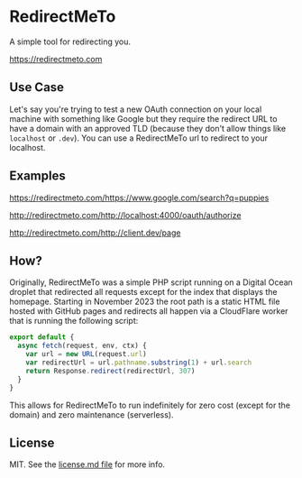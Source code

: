 # RedirectMeTo

A simple tool for redirecting you.

https://redirectmeto.com

## Use Case

Let's say you're trying to test a new OAuth connection on your local machine with something like Google but they require the redirect URL to have a domain with an approved TLD (because they don't allow things like `localhost` or `.dev`). You can use a RedirectMeTo url to redirect to your localhost.

## Examples

https://redirectmeto.com/https://www.google.com/search?q=puppies

http://redirectmeto.com/http://localhost:4000/oauth/authorize

http://redirectmeto.com/http://client.dev/page

## How?

Originally, RedirectMeTo was a simple PHP script running on a Digital Ocean droplet that redirected all requests except for the index that displays the homepage. Starting in November 2023 the root path is a static HTML file hosted with GitHub pages and redirects all happen via a CloudFlare worker that is running the following script:

```js
export default {
  async fetch(request, env, ctx) {
    var url = new URL(request.url)
    var redirectUrl = url.pathname.substring(1) + url.search
    return Response.redirect(redirectUrl, 307)
  }
}
```

This allows for RedirectMeTo to run indefinitely for zero cost (except for the domain) and zero maintenance (serverless).

## License
MIT. See the [license.md file](license.md) for more info.
